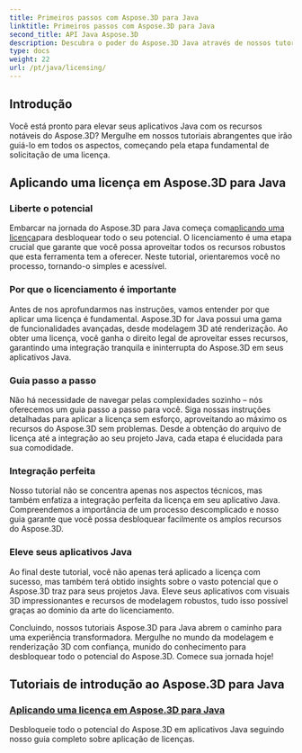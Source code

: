 ```yaml
---
title: Primeiros passos com Aspose.3D para Java
linktitle: Primeiros passos com Aspose.3D para Java
second_title: API Java Aspose.3D
description: Descubra o poder do Aspose.3D Java através de nossos tutoriais detalhados. Aprenda como aplicar licenças para aproveitar todos os recursos desta poderosa ferramenta Java.
type: docs
weight: 22
url: /pt/java/licensing/
---
```

## Introdução

Você está pronto para elevar seus aplicativos Java com os recursos notáveis do Aspose.3D? Mergulhe em nossos tutoriais abrangentes que irão guiá-lo em todos os aspectos, começando pela etapa fundamental de solicitação de uma licença.

## Aplicando uma licença em Aspose.3D para Java

### Liberte o potencial

 Embarcar na jornada do Aspose.3D para Java começa com[aplicando uma licença](./applying-license-in-aspose-3d/)para desbloquear todo o seu potencial. O licenciamento é uma etapa crucial que garante que você possa aproveitar todos os recursos robustos que esta ferramenta tem a oferecer. Neste tutorial, orientaremos você no processo, tornando-o simples e acessível.

### Por que o licenciamento é importante

Antes de nos aprofundarmos nas instruções, vamos entender por que aplicar uma licença é fundamental. Aspose.3D for Java possui uma gama de funcionalidades avançadas, desde modelagem 3D até renderização. Ao obter uma licença, você ganha o direito legal de aproveitar esses recursos, garantindo uma integração tranquila e ininterrupta do Aspose.3D em seus aplicativos Java.

### Guia passo a passo

Não há necessidade de navegar pelas complexidades sozinho – nós oferecemos um guia passo a passo para você. Siga nossas instruções detalhadas para aplicar a licença sem esforço, aproveitando ao máximo os recursos do Aspose.3D sem problemas. Desde a obtenção do arquivo de licença até a integração ao seu projeto Java, cada etapa é elucidada para sua comodidade.

### Integração perfeita

Nosso tutorial não se concentra apenas nos aspectos técnicos, mas também enfatiza a integração perfeita da licença em seu aplicativo Java. Compreendemos a importância de um processo descomplicado e nosso guia garante que você possa desbloquear facilmente os amplos recursos do Aspose.3D.

### Eleve seus aplicativos Java

Ao final deste tutorial, você não apenas terá aplicado a licença com sucesso, mas também terá obtido insights sobre o vasto potencial que o Aspose.3D traz para seus projetos Java. Eleve seus aplicativos com visuais 3D impressionantes e recursos de modelagem robustos, tudo isso possível graças ao domínio da arte do licenciamento.

Concluindo, nossos tutoriais Aspose.3D para Java abrem o caminho para uma experiência transformadora. Mergulhe no mundo da modelagem e renderização 3D com confiança, munido do conhecimento para desbloquear todo o potencial do Aspose.3D. Comece sua jornada hoje!
## Tutoriais de introdução ao Aspose.3D para Java
### [Aplicando uma licença em Aspose.3D para Java](./applying-license-in-aspose-3d/)
Desbloqueie todo o potencial do Aspose.3D em aplicativos Java seguindo nosso guia completo sobre aplicação de licenças.